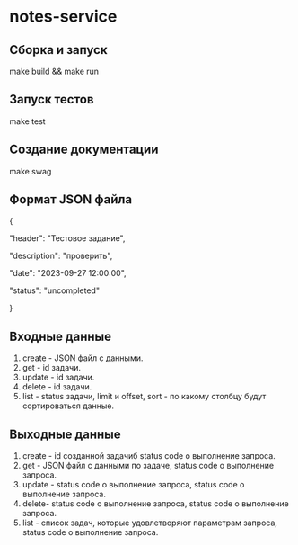 # notes-service

## Сборка и запуск

make build && make run

## Запуск тестов

make test

## Создание документации

make swag

## Формат JSON файла

{

  "header": "Тестовое задание",

  "description": "проверить",

  "date": "2023-09-27 12:00:00",

  "status": "uncompleted"

}

## Входные данные

1. create - JSON файл с данными.
2. get - id задачи.
3. update - id задачи.
4. delete - id задачи.
5. list - status задачи, limit и offset, sort - по какому столбцу будут сортироваться данные.

## Выходные данные

1. create - id созданной задачиб status code о выполнение запроса.
2. get - JSON файл с данными по задаче, status code о выполнение запроса.
3. update - status code о выполнение запроса, status code о выполнение запроса.
4. delete- status code о выполнение запроса, status code о выполнение запроса.
5. list - список задач, которые удовлетворяют параметрам запроса, status code о выполнение запроса.
